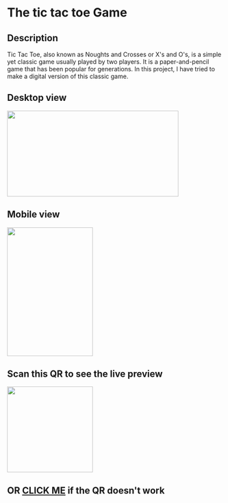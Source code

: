 <h1> The tic tac toe Game </h1>
<h2> Description </h2>
<p> Tic Tac Toe, also known as Noughts and Crosses or X's and O's, is a simple yet classic game usually played by two players. 
  It is a paper-and-pencil game that has been popular for generations. In this project, I have tried to make a digital version of this classic game.</p>
<h2> Desktop view </h2>
<img src = "https://github.com/LovelyAnand1201/tic-tac-toe/assets/75883300/93abcba5-dea7-4a2c-9153-039dd7fe8483.png" height = "200" width = "400">
<h2> Mobile view </h2>
<img src = "https://github.com/LovelyAnand1201/tic-tac-toe/assets/75883300/f2a6f611-20db-48d4-a93e-cfa053d03184.png" height = "300" width = "200">
<h2> Scan this QR to see the live preview </h2>
<img src = "https://github.com/LovelyAnand1201/tic-tac-toe/assets/75883300/9b525206-d30e-4f9a-ac1d-14d12096caae.png" height = "200" width = "200">
<h2> OR <a href = "https://tictactoe-1201.000webhostapp.com">CLICK ME</a> if the QR doesn't work </h2>


